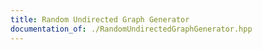 ```yaml
---
title: Random Undirected Graph Generator
documentation_of: ./RandomUndirectedGraphGenerator.hpp
---
```

